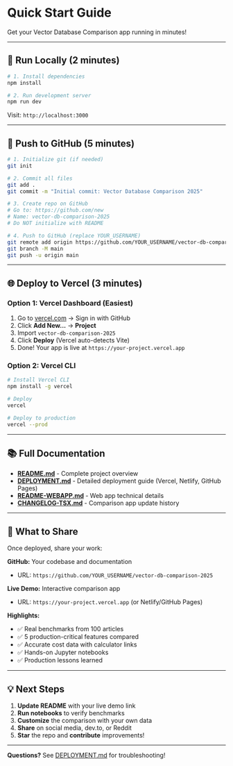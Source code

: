 # Quick Start Guide

Get your Vector Database Comparison app running in minutes!

---

## 🚀 Run Locally (2 minutes)

```bash
# 1. Install dependencies
npm install

# 2. Run development server
npm run dev
```

Visit: `http://localhost:3000`

---

## 🐙 Push to GitHub (5 minutes)

```bash
# 1. Initialize git (if needed)
git init

# 2. Commit all files
git add .
git commit -m "Initial commit: Vector Database Comparison 2025"

# 3. Create repo on GitHub
# Go to: https://github.com/new
# Name: vector-db-comparison-2025
# Do NOT initialize with README

# 4. Push to GitHub (replace YOUR_USERNAME)
git remote add origin https://github.com/YOUR_USERNAME/vector-db-comparison-2025.git
git branch -M main
git push -u origin main
```

---

## 🌐 Deploy to Vercel (3 minutes)

### Option 1: Vercel Dashboard (Easiest)

1. Go to [vercel.com](https://vercel.com) → Sign in with GitHub
2. Click **Add New...** → **Project**
3. Import `vector-db-comparison-2025`
4. Click **Deploy** (Vercel auto-detects Vite)
5. Done! Your app is live at `https://your-project.vercel.app`

### Option 2: Vercel CLI

```bash
# Install Vercel CLI
npm install -g vercel

# Deploy
vercel

# Deploy to production
vercel --prod
```

---

## 📚 Full Documentation

- **[README.md](./README.md)** - Complete project overview
- **[DEPLOYMENT.md](./DEPLOYMENT.md)** - Detailed deployment guide (Vercel, Netlify, GitHub Pages)
- **[README-WEBAPP.md](./README-WEBAPP.md)** - Web app technical details
- **[CHANGELOG-TSX.md](./CHANGELOG-TSX.md)** - Comparison app update history

---

## 🎯 What to Share

Once deployed, share your work:

**GitHub:** Your codebase and documentation
- URL: `https://github.com/YOUR_USERNAME/vector-db-comparison-2025`

**Live Demo:** Interactive comparison app
- URL: `https://your-project.vercel.app` (or Netlify/GitHub Pages)

**Highlights:**
- ✅ Real benchmarks from 100 articles
- ✅ 5 production-critical features compared
- ✅ Accurate cost data with calculator links
- ✅ Hands-on Jupyter notebooks
- ✅ Production lessons learned

---

## 💡 Next Steps

1. **Update README** with your live demo link
2. **Run notebooks** to verify benchmarks
3. **Customize** the comparison with your own data
4. **Share** on social media, dev.to, or Reddit
5. **Star** the repo and **contribute** improvements!

---

**Questions?** See [DEPLOYMENT.md](./DEPLOYMENT.md) for troubleshooting!
